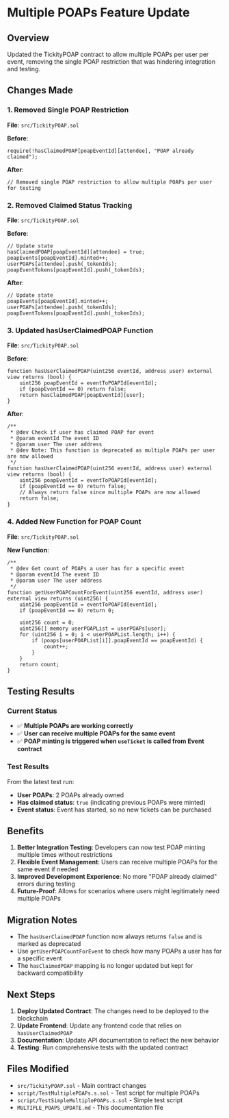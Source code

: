 # Multiple POAPs Feature Update

## Overview

Updated the TickityPOAP contract to allow multiple POAPs per user per event, removing the single POAP restriction that was hindering integration and testing.

## Changes Made

### 1. Removed Single POAP Restriction

**File**: `src/TickityPOAP.sol`

**Before**:

```solidity
require(!hasClaimedPOAP[poapEventId][attendee], "POAP already claimed");
```

**After**:

```solidity
// Removed single POAP restriction to allow multiple POAPs per user for testing
```

### 2. Removed Claimed Status Tracking

**File**: `src/TickityPOAP.sol`

**Before**:

```solidity
// Update state
hasClaimedPOAP[poapEventId][attendee] = true;
poapEvents[poapEventId].minted++;
userPOAPs[attendee].push(_tokenIds);
poapEventTokens[poapEventId].push(_tokenIds);
```

**After**:

```solidity
// Update state
poapEvents[poapEventId].minted++;
userPOAPs[attendee].push(_tokenIds);
poapEventTokens[poapEventId].push(_tokenIds);
```

### 3. Updated hasUserClaimedPOAP Function

**File**: `src/TickityPOAP.sol`

**Before**:

```solidity
function hasUserClaimedPOAP(uint256 eventId, address user) external view returns (bool) {
    uint256 poapEventId = eventToPOAPId[eventId];
    if (poapEventId == 0) return false;
    return hasClaimedPOAP[poapEventId][user];
}
```

**After**:

```solidity
/**
 * @dev Check if user has claimed POAP for event
 * @param eventId The event ID
 * @param user The user address
 * @dev Note: This function is deprecated as multiple POAPs per user are now allowed
 */
function hasUserClaimedPOAP(uint256 eventId, address user) external view returns (bool) {
    uint256 poapEventId = eventToPOAPId[eventId];
    if (poapEventId == 0) return false;
    // Always return false since multiple POAPs are now allowed
    return false;
}
```

### 4. Added New Function for POAP Count

**File**: `src/TickityPOAP.sol`

**New Function**:

```solidity
/**
 * @dev Get count of POAPs a user has for a specific event
 * @param eventId The event ID
 * @param user The user address
 */
function getUserPOAPCountForEvent(uint256 eventId, address user) external view returns (uint256) {
    uint256 poapEventId = eventToPOAPId[eventId];
    if (poapEventId == 0) return 0;

    uint256 count = 0;
    uint256[] memory userPOAPList = userPOAPs[user];
    for (uint256 i = 0; i < userPOAPList.length; i++) {
        if (poaps[userPOAPList[i]].poapEventId == poapEventId) {
            count++;
        }
    }
    return count;
}
```

## Testing Results

### Current Status

- ✅ **Multiple POAPs are working correctly**
- ✅ **User can receive multiple POAPs for the same event**
- ✅ **POAP minting is triggered when `useTicket` is called from Event contract**

### Test Results

From the latest test run:

- **User POAPs**: 2 POAPs already owned
- **Has claimed status**: `true` (indicating previous POAPs were minted)
- **Event status**: Event has started, so no new tickets can be purchased

## Benefits

1. **Better Integration Testing**: Developers can now test POAP minting multiple times without restrictions
2. **Flexible Event Management**: Users can receive multiple POAPs for the same event if needed
3. **Improved Development Experience**: No more "POAP already claimed" errors during testing
4. **Future-Proof**: Allows for scenarios where users might legitimately need multiple POAPs

## Migration Notes

- The `hasUserClaimedPOAP` function now always returns `false` and is marked as deprecated
- Use `getUserPOAPCountForEvent` to check how many POAPs a user has for a specific event
- The `hasClaimedPOAP` mapping is no longer updated but kept for backward compatibility

## Next Steps

1. **Deploy Updated Contract**: The changes need to be deployed to the blockchain
2. **Update Frontend**: Update any frontend code that relies on `hasUserClaimedPOAP`
3. **Documentation**: Update API documentation to reflect the new behavior
4. **Testing**: Run comprehensive tests with the updated contract

## Files Modified

- `src/TickityPOAP.sol` - Main contract changes
- `script/TestMultiplePOAPs.s.sol` - Test script for multiple POAPs
- `script/TestSimpleMultiplePOAPs.s.sol` - Simple test script
- `MULTIPLE_POAPS_UPDATE.md` - This documentation file
